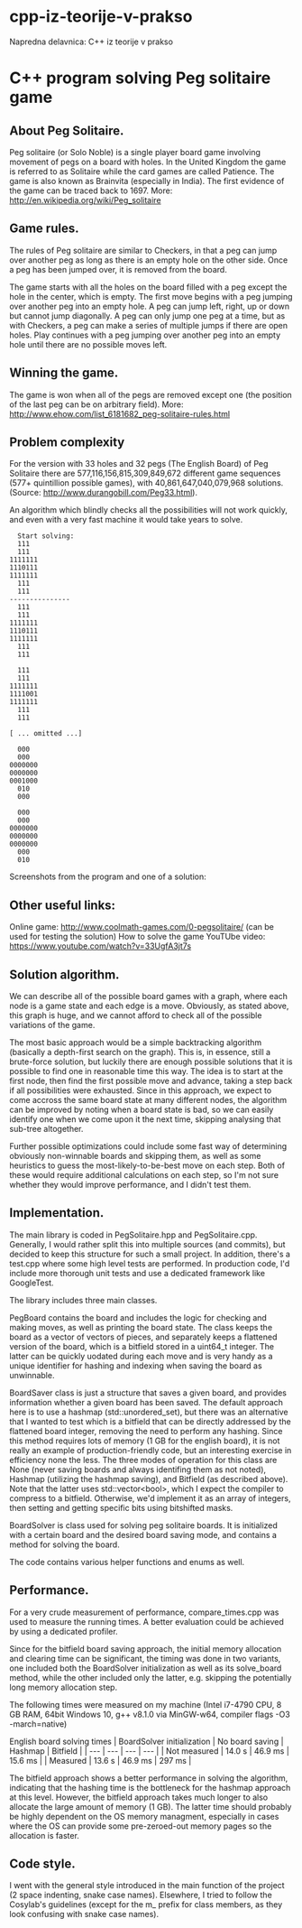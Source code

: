 # cpp-iz-teorije-v-prakso
Napredna delavnica: C++ iz teorije v prakso

C++ program solving Peg solitaire game
========================================

About Peg Solitaire.
----------------------
Peg solitaire (or Solo Noble) is a single player board game involving movement of pegs on a board with holes. In the United Kingdom the game is referred to as Solitaire while the card games are called Patience. The game is also known as Brainvita (especially in India). The first evidence of the game can be traced back to 1697.  More: http://en.wikipedia.org/wiki/Peg_solitaire

Game rules.
--------------------
The rules of Peg solitaire are similar to Checkers, in that a peg can jump over another peg as long as there is an empty hole on the other side.  Once a peg has been jumped over, it is removed from the board.  

The game starts with all the holes on the board filled with a peg except the hole in the center, which is empty. The first move begins with a peg jumping over another peg into an empty hole. A peg can jump left, right, up or down but cannot jump diagonally.  A peg can only jump one peg at a time, but as with Checkers, a peg can make a series of multiple jumps if there are open holes. Play continues with a peg jumping over another peg into an empty hole until there are no possible moves left.   

Winning the game.
----------------------
The game is won when all of the pegs are removed except one (the position of the last peg can be on arbitrary field). 
More: http://www.ehow.com/list_6181682_peg-solitaire-rules.html

Problem complexity
----------------------
For the version with 33 holes and 32 pegs (The English Board) of Peg Solitaire there are 577,116,156,815,309,849,672 different game sequences (577+ quintillion possible games), with 40,861,647,040,079,968 solutions. (Source: http://www.durangobill.com/Peg33.html).

An algorithm which blindly checks all the possibilities will not work quickly, and even with a very fast machine it would take years to solve.

```
  Start solving:
  111
  111
1111111
1110111
1111111
  111
  111
---------------
  111
  111
1111111
1110111
1111111
  111
  111

  111
  111
1111111
1111001
1111111
  111
  111

[ ... omitted ...]

  000
  000
0000000
0000000
0001000
  010
  000

  000
  000
0000000
0000000
0000000
  000
  010
```
Screenshots from the program and one of a solution:


Other useful links:
---------------------
Online game: http://www.coolmath-games.com/0-pegsolitaire/ (can be used for testing the solution)
How to solve the game YouTUbe video: https://www.youtube.com/watch?v=33UgfA3jt7s

Solution algorithm.
----------------------
We can describe all of the possible board games with a graph, where each node is a game state and each edge is a move. Obviously, as stated above, this graph is huge, and we cannot afford to check all of the possible variations of the game.

The most basic approach would be a simple backtracking algorithm (basically a depth-first search on the graph). This is, in essence, still a brute-force solution, but luckily there are enough possible solutions that it is possible to find one in reasonable time this way. The idea is to start at the first node, then find the first possible move and advance, taking a step back if all possibilities were exhausted. Since in this approach, we expect to come accross the same board state at many different nodes, the algorithm can be improved by noting when a board state is bad, so we can easily identify one when we come upon it the next time, skipping analysing that sub-tree altogether.

Further possible optimizations could include some fast way of determining obviously non-winnable boards and skipping them, as well as some heuristics to guess the most-likely-to-be-best move on each step. Both of these would require additional calculations on each step, so I'm not sure whether they would improve performance, and I didn't test them.

Implementation.
----------------------
The main library is coded in PegSolitaire.hpp and PegSolitaire.cpp. Generally, I would rather split this into multiple sources (and commits), but decided to keep this structure for such a small project. In addition, there's a test.cpp where some high level tests are performed. In production code, I'd include more thorough unit tests and use a dedicated framework like GoogleTest.

The library includes three main classes.

PegBoard contains the board and includes the logic for checking and making moves, as well as printing the board state. The class keeps the board as a vector of vectors of pieces, and separately keeps a flattened version of the board, which is a bitfield stored in a uint64_t integer. The latter can be quickly uodated during each move and is very handy as a unique identifier for hashing and indexing when saving the board as unwinnable.

BoardSaver class is just a structure that saves a given board, and provides information whether a given board has been saved. The default approach here is to use a hashmap (std::unordered_set), but there was an alternative that I wanted to test which is a bitfield that can be directly addressed by the flattened board integer, removing the need to perform any hashing. Since this method requires lots of memory (1 GB for the english board), it is not really an example of production-friendly code, but an interesting exercise in efficiency none the less. The three modes of operation for this class are None (never saving boards and always identifing them as not noted), Hashmap (utilizing the hashmap saving), and Bitfield (as described above). Note that the latter uses std::vector\<bool\>, which I expect the compiler to compress to a bitfield. Otherwise, we'd implement it as an array of integers, then setting and getting specific bits using bitshifted masks.

BoardSolver is class used for solving peg solitaire boards. It is initialized with a certain board and the desired board saving mode, and contains a method for solving the board.

The code contains various helper functions and enums as well.

Performance.
----------------------
For a very crude measurement of performance, compare_times.cpp was used to measure the running times. A better evaluation could be achieved by using a dedicated profiler.

Since for the bitfield board saving approach, the initial memory allocation and clearing time can be significant, the timing was done in two variants, one included both the BoardSolver initialization as well as its solve_board method, while the other included only the latter, e.g. skipping the potentially long memory allocation step.

The following times were measured on my machine (Intel i7-4790 CPU, 8 GB RAM, 64bit Windows 10, g++ v8.1.0 via MinGW-w64, compiler flags -O3 -march=native)

English board solving times
| BoardSolver initialization | No board saving | Hashmap | Bitfield |
| --- | --- | --- | --- |
| Not measured | 14.0 s | 46.9 ms | 15.6 ms |
| Measured | 13.6 s | 46.9 ms | 297 ms |

The bitfield approach shows a better performance in solving the algorithm, indicating that the hashing time is the bottleneck for the hashmap approach at this level. However, the bitfield approach takes much longer to also allocate the large amount of memory (1 GB). The latter time should probably be highly dependent on the OS memory managment, especially in cases where the OS can provide some pre-zeroed-out memory pages so the allocation is faster.

Code style.
----------------------
I went with the general style introduced in the main function of the project (2 space indenting, snake case names). Elsewhere, I tried to follow the Cosylab's guidelines (except for the m_ prefix for class members, as they look confusing with snake case names).
